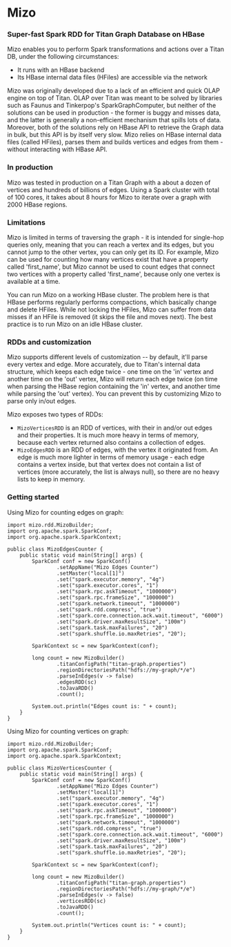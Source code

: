 # Mizo
### Super-fast Spark RDD for Titan Graph Database on HBase

Mizo enables you to perform Spark transformations and actions over a Titan DB, under the following circumstances:
  - It runs with an HBase backend
  - Its HBase internal data files (HFiles) are accessible via the network

Mizo was originally developed due to a lack of an efficient and quick OLAP engine on top of Titan.
OLAP over Titan was meant to be solved by libraries such as Faunus and Tinkerpop's SparkGraphComputer, but neither of the solutions can be used in production - the former is buggy and misses data, and the latter is generally a non-efficient mechanism that spills lots of data.
Moreover, both of the solutions rely on HBase API to retrieve the Graph data in bulk, but this API is by itself very slow. Mizo relies on HBase internal data files (called HFiles), parses them and builds vertices and edges from them - without interacting with HBase API.

### In production

Mizo was tested in production on a Titan Graph with a about a dozen of vertices and hundreds of billions of edges.
Using a Spark cluster with total of 100 cores, it takes about 8 hours for Mizo to iterate over a graph with 2000 HBase regions.

### Limitations

Mizo is limited in terms of traversing the graph - it is intended for single-hop queries only, meaning that you can reach a vertex and its edges, but you cannot jump to the other vertex, you can only get its ID.
For example, Mizo can be used for counting how many vertices exist that have a property called 'first_name', but Mizo cannot be used to count edges that connect two vertices with a property called 'first_name', because only one vertex is available at a time.

You can run Mizo on a working HBase cluster. The problem here is that HBase performs regularly performs compactions, which basically change and delete HFiles. While not locking the HFiles, Mizo can suffer from data misses if an HFile is removed (it skips the file and moves next). The best practice is to run Mizo on an idle HBase cluster.

### RDDs and customization

Mizo supports different levels of customization -- by default, it'll parse every vertex and edge. More accurately, due to Titan's internal data structure, which keeps each edge twice - one time on the 'in' vertex and another time on the 'out' vertex, Mizo will return each edge twice (on time when parsing the HBase region containing the 'in' vertex, and another time while parsing the 'out' vertex). You can prevent this by customizing Mizo to parse only in/out edges.

Mizo exposes two types of RDDs:
  - `MizoVerticesRDD` is an RDD of vertices, with their in and/or out edges and their properties. It is much more heavy in terms of memory, because each vertex returned also contains a collection of edges.
  - `MizoEdgesRDD` is an RDD of edges, with the vertex it originated from. An edge is much more lighter in terms of memory usage - each edge contains a vertex inside, but that vertex does not contain a list of vertices (more accurately, the list is always null), so there are no heavy lists to keep in memory.

### Getting started

Using Mizo for counting edges on graph:

```
import mizo.rdd.MizoBuilder;
import org.apache.spark.SparkConf;
import org.apache.spark.SparkContext;

public class MizoEdgesCounter {
    public static void main(String[] args) {
        SparkConf conf = new SparkConf()
                .setAppName("Mizo Edges Counter")
                .setMaster("local[1]")
                .set("spark.executor.memory", "4g")
                .set("spark.executor.cores", "1")
                .set("spark.rpc.askTimeout", "1000000")
                .set("spark.rpc.frameSize", "1000000")
                .set("spark.network.timeout", "1000000")
                .set("spark.rdd.compress", "true")
                .set("spark.core.connection.ack.wait.timeout", "6000")
                .set("spark.driver.maxResultSize", "100m")
                .set("spark.task.maxFailures", "20")
                .set("spark.shuffle.io.maxRetries", "20");

        SparkContext sc = new SparkContext(conf);

        long count = new MizoBuilder()
                .titanConfigPath("titan-graph.properties")
                .regionDirectoriesPath("hdfs://my-graph/*/e")
                .parseInEdges(v -> false)
                .edgesRDD(sc)
                .toJavaRDD()
                .count();

        System.out.println("Edges count is: " + count);
    }
}
```


Using Mizo for counting vertices on graph:

```
import mizo.rdd.MizoBuilder;
import org.apache.spark.SparkConf;
import org.apache.spark.SparkContext;

public class MizoVerticesCounter {
    public static void main(String[] args) {
        SparkConf conf = new SparkConf()
                .setAppName("Mizo Edges Counter")
                .setMaster("local[1]")
                .set("spark.executor.memory", "4g")
                .set("spark.executor.cores", "1")
                .set("spark.rpc.askTimeout", "1000000")
                .set("spark.rpc.frameSize", "1000000")
                .set("spark.network.timeout", "1000000")
                .set("spark.rdd.compress", "true")
                .set("spark.core.connection.ack.wait.timeout", "6000")
                .set("spark.driver.maxResultSize", "100m")
                .set("spark.task.maxFailures", "20")
                .set("spark.shuffle.io.maxRetries", "20");

        SparkContext sc = new SparkContext(conf);

        long count = new MizoBuilder()
                .titanConfigPath("titan-graph.properties")
                .regionDirectoriesPath("hdfs://my-graph/*/e")
                .parseInEdges(v -> false)
                .verticesRDD(sc)
                .toJavaRDD()
                .count();

        System.out.println("Vertices count is: " + count);
    }
}
```